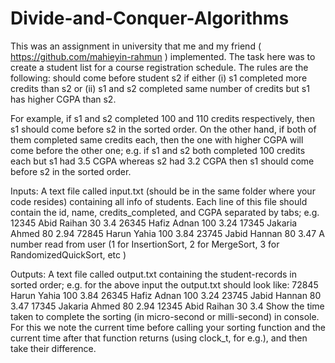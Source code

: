 # Divide-and-Conquer-Algorithms
This was an assignment in university that me and my friend ( https://github.com/mahieyin-rahmun ) implemented. The task here was to create a student list for a course registration schedule. 
The rules are the following:
should come before student s2 if 
either 
(i) s1 completed more credits than s2 
or 
(ii) s1 and s2 completed same number of credits but s1 has higher CGPA than s2. 

For example, if s1 and s2 completed 100 and 110 credits respectively, then s1 should come before s2 in the sorted order. On the other hand, if both of them completed same credits each, then the one with higher CGPA will come before the other one; e.g. if s1 and s2 both completed 100 credits each but s1 had 3.5 CGPA whereas s2 had 3.2 CGPA then s1 should come before s2 in the sorted order.
 
Inputs:  A text file called input.txt (should be in the same folder where your code resides) containing all info of students. Each line of this file should contain the id, name, credits_completed, and CGPA separated by tabs; e.g. 12345 Abid Raihan 30 3.4 26345 Hafiz Adnan 100 3.24 17345 Jakaria Ahmed 80 2.94 72845 Harun Yahia 100 3.84 23745 Jabid Hannan 80 3.47  A number read from user (1 for InsertionSort, 2 for MergeSort, 3 for RandomizedQuickSort, etc ) 

Outputs:  A text file called output.txt containing the student-records in sorted order; e.g. for the above input the output.txt should look like: 72845 Harun Yahia 100 3.84 26345 Hafiz Adnan 100 3.24 23745 Jabid Hannan 80 3.47 17345 Jakaria Ahmed 80 2.94 12345 Abid Raihan 30 3.4  Show the time taken to complete the sorting (in micro-second or milli-second) in console. For this we note the current time before calling your sorting function and the current time after that function returns (using clock_t, for e.g.), and then take their difference.


